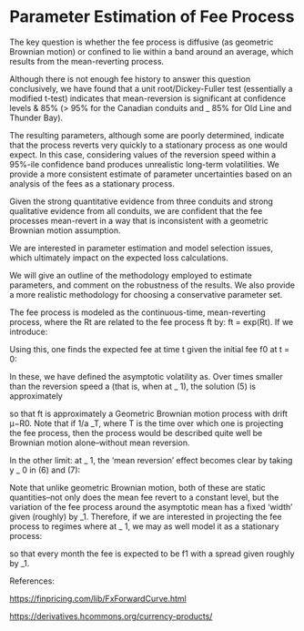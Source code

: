 # Parameter Estimation of Fee Process

The key question is whether the fee process is diffusive (as geometric Brownian motion) or confined to lie within a band around an average, which results from the mean-reverting process.

Although there is not enough fee history to answer this question conclusively, we have found that a unit root/Dickey-Fuller test (essentially a modified t-test) indicates that mean-reversion is significant at confidence levels & 85% (> 95% for the Canadian conduits and _ 85% for Old Line and Thunder Bay).

The resulting parameters, although some are poorly determined, indicate that the process reverts very quickly to a stationary process as one would expect. In this case, considering values of the reversion speed within a 95%-ile confidence band produces unrealistic long-term volatilities. We provide a more consistent estimate of parameter uncertainties based on an analysis of the fees as a stationary process.

Given the strong quantitative evidence from three conduits and strong qualitative evidence from all conduits, we are confident that the fee processes mean-revert in a way that is inconsistent with a geometric Brownian motion assumption.

We are interested in parameter estimation and model selection issues, which ultimately impact
on the expected loss calculations.

We will give an outline of the methodology employed to estimate parameters, and comment on the robustness of the results. We also provide a more realistic methodology for choosing a conservative parameter set.

The fee process is modeled as the continuous-time, mean-reverting process, where the Rt are related to the fee process ft by: ft = exp(Rt). If we introduce:


Using this, one finds the expected fee at time t given the initial fee f0 at t = 0:

In these, we have defined the asymptotic volatility as. Over times smaller than the reversion speed a (that is, when at _ 1), the solution (5) is approximately

so that ft is approximately a Geometric Brownian motion process with drift μ−R0. Note that if 1/a _T, where T is the time over which one is projecting the fee process, then the process would be described quite well be Brownian motion alone–without mean reversion.

In the other limit: at _ 1, the ‘mean reversion’ effect becomes clear by taking y _ 0 in (6) and (7):

Note that unlike geometric Brownian motion, both of these are static quantities–not only does the mean fee revert to a constant level, but the variation of the fee process around the asymptotic mean has a fixed ‘width’ given (roughly) by _1. Therefore, if we are interested in projecting the fee process to regimes where at _ 1, we may as well model it as a stationary process:

so that every month the fee is expected to be f1 with a spread given roughly by _1.


References:

https://finpricing.com/lib/FxForwardCurve.html

https://derivatives.hcommons.org/currency-products/
